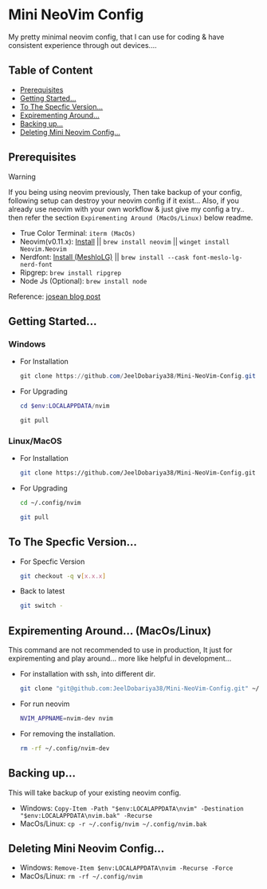 # Mini NeoVim Config

My pretty minimal neovim config, that I can use for coding & have consistent experience through out devices....

## Table of Content

- [Prerequisites](#prerequisites)
- [Getting Started...](#getting-started)
- [To The Specfic Version...](#to-the-specfic-version)
- [Expirementing Around...](#expirementing-around-macoslinux)
- [Backing up...](#backing-up)
- [Deleting Mini Neovim Config...](#deleting-mini-neovim-config)
  
## Prerequisites

> [!WARNING]
> If you being using neovim previously, Then take backup of your config, following setup can destroy your neovim config if it exist...
> Also, if you already use neovim with your own workflow & just give my config a try.. then refer the section `Expirementing Around (MacOs/Linux)`  below readme.

- True Color Terminal: `iterm (MacOs)`
- Neovim(v0.11.x):  [Install](https://github.com/neovim/neovim/blob/master/INSTALL.md) || `brew install neovim` || `winget install Neovim.Neovim`
- Nerdfont: [Install (MeshloLG)](https://www.nerdfonts.com/font-downloads) || `brew install --cask font-meslo-lg-nerd-font`
- Ripgrep: `brew install ripgrep`
- Node Js (Optional): `brew install node`

Reference: [josean blog post](https://www.josean.com/posts/how-to-setup-neovim-2024)

## Getting Started...

### Windows

- For Installation

    ```powershell
    git clone https://github.com/JeelDobariya38/Mini-NeoVim-Config.git $env:LOCALAPPDATA/nvim
    ```

- For Upgrading
    
    ```powershell
    cd $env:LOCALAPPDATA/nvim
    ```

    ```powershell
    git pull
    ```

### Linux/MacOS

- For Installation

    ```bash
    git clone https://github.com/JeelDobariya38/Mini-NeoVim-Config.git ~/.config/nvim
    ```

- For Upgrading
    
    ```bash
    cd ~/.config/nvim
    ```

    ```bash
    git pull
    ```

## To The Specfic Version...

- For Specfic Version

    ```bash
    git checkout -q v[x.x.x]
    ```

- Back to latest

    ```bash
    git switch -
    ```

## Expirementing Around... (MacOs/Linux)

This command are not recommended to use in production, It just for expirementing and play around... more like helpful in development...

- For installation with ssh, into different dir.
    
    ```bash
    git clone "git@github.com:JeelDobariya38/Mini-NeoVim-Config.git" ~/.config/nvim-dev
    ```

- For run neovim
   
    ```bash
    NVIM_APPNAME=nvim-dev nvim
    ```

- For removing the installation.
    
    ```bash
    rm -rf ~/.config/nvim-dev
    ```

## Backing up...

This will take backup of your existing neovim config.

- Windows: `Copy-Item -Path "$env:LOCALAPPDATA\nvim" -Destination "$env:LOCALAPPDATA\nvim.bak" -Recurse`
- MacOs/Linux: `cp -r ~/.config/nvim ~/.config/nvim.bak`

## Deleting Mini Neovim Config...

- Windows: `Remove-Item $env:LOCALAPPDATA\nvim -Recurse -Force`
- MacOs/Linux: `rm -rf ~/.config/nvim`

